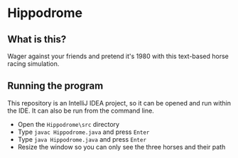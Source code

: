 # Hippodrome
<h2>What is this?</h2>
<p>Wager against your friends and pretend it's 1980 with this text-based horse racing simulation.</p>
<h2>Running the program</h2>
<p>This repository is an IntelliJ IDEA project, so it can be opened and run within the IDE.  It can also be run from the command line.</p>
<ul>
  <li>Open the <code>Hippodrome\src</code> directory</li>
  <li>Type <code>javac Hippodrome.java</code> and press <code>Enter</code></li>
  <li>Type <code>java Hippodrome.java</code> and press <code>Enter</code></li>
  <li>Resize the window so you can only see the three horses and their path</li>
</ul>
